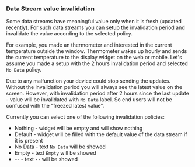 ### Data Stream value invalidation

Some data streams have meaningful value only when it is fresh (updated recently). 
For such data streams you can setup the invalidation period and invalidate the value according to the selected policy. 

For example, you made an thermometer and interested in the current temperature outside the window. 
Thermometer wakes up hourly and sends the current temperature to the display widget on the web or mobile. 
Let's assume you made a setup with the 2 hours invalidation period and selected ```No Data``` policy.

Due to any malfunction your device could stop sending the updates. 
Without the invalidation period you will always see the latest value on the screen. 
However, with invalidation period after 2 hours since the last update - value will be invalidated 
with ```No Data``` label. So end users will not be confused with the "freezed latest value".

Currently you can select one of the following invalidation policies:

- Nothing - widget will be empty and will show nothing
- Default - widget will be filled with the default value of the data stream if it is present
- No Data - text ```No Data``` will be showed
- Empty - text ```Empty``` will be showed
- -- - text ```--``` will be showed